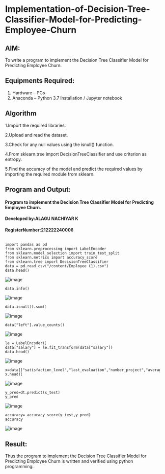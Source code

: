 # Implementation-of-Decision-Tree-Classifier-Model-for-Predicting-Employee-Churn

## AIM:
To write a program to implement the Decision Tree Classifier Model for Predicting Employee Churn.

## Equipments Required:
1. Hardware – PCs
2. Anaconda – Python 3.7 Installation / Jupyter notebook

## Algorithm
1.Import the required libraries.

2.Upload and read the dataset.

3.Check for any null values using the isnull() function.

4.From sklearn.tree import DecisionTreeClassifier and use criterion as entropy.

5.Find the accuracy of the model and predict the required values by importing the required module from sklearn.

## Program and Output:
#### Program to implement the Decision Tree Classifier Model for Predicting Employee Churn.
#### Developed by:ALAGU NACHIYAR K
#### RegisterNumber:212222240006
```

import pandas as pd
from sklearn.preprocessing import LabelEncoder
from sklearn.model_selection import train_test_split
from sklearn.metrics import accuracy_score
from sklearn.tree import DecisionTreeClassifier 
data = pd.read_csv("/content/Employee (1).csv")
data.head()
```
![image](https://github.com/user-attachments/assets/38d7dedf-2e97-433f-a8a0-da81592ad2cb)
```
data.info()
```
![image](https://github.com/user-attachments/assets/75bb0002-1a49-405a-b090-6bc3a6f91810)
```
data.isnull().sum()
```
![image](https://github.com/user-attachments/assets/e91c22a4-88ce-4b9a-a122-ce7afa3e042f)

```
data["left"].value_counts()
```
![image](https://github.com/user-attachments/assets/a8c840a5-d1fe-40f2-8d40-f37c83468081)
```
le = LabelEncoder()
data["salary"] = le.fit_transform(data["salary"])
data.head()
```
![image](https://github.com/user-attachments/assets/8c478d9f-17e6-4130-be05-2e8bf8c2412f)
```
x=data[["satisfaction_level","last_evaluation","number_project","average_montly_hours","promotion_last_5years","salary"]]
x.head()
```
![image](https://github.com/user-attachments/assets/b714f08a-df1e-4271-981b-3ba385d0e8c7)
```
y_pred=dt.predict(x_test)
y_pred
```
![image](https://github.com/user-attachments/assets/e5df3875-96db-46f2-9a62-c72306367fab)

```
accuracy= accuracy_score(y_test,y_pred)
accuracy
```
![image](https://github.com/user-attachments/assets/7d92b35b-a1db-4ef2-80e9-4c2418996da4)


## Result:
Thus the program to implement the  Decision Tree Classifier Model for Predicting Employee Churn is written and verified using python programming.
